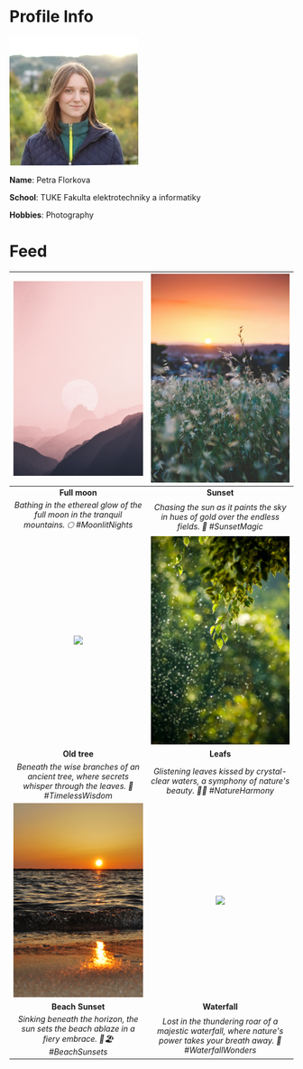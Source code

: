 # Profile Info

![](images/petra-profile-pic.jpg) 


**Name**:  Petra Florkova 

**School**: TUKE Fakulta elektrotechniky a informatiky

**Hobbies**: Photography

# Feed

|   ![](images/1.jpg)            | ![](images/4.jpg)  |
:-------------------------:|:-------------------------:
**Full moon**               | **Sunset**
*Bathing in the ethereal glow of the full moon in the tranquil mountains. 🌕 #MoonlitNights*            | *Chasing the sun as it paints the sky in hues of gold over the endless fields. 🌅 #SunsetMagic*
![](images/2.jpg)   |  ![](images/5.jpg)
**Old tree**               | **Leafs**
*Beneath the wise branches of an ancient tree, where secrets whisper through the leaves. 🌳 #TimelessWisdom*            | *Glistening leaves kissed by crystal-clear waters, a symphony of nature's beauty. 🍃💧 #NatureHarmony*
![](images/3.jpg)  |  ![](images/6.jpg)
**Beach Sunset**               | **Waterfall**
*Sinking beneath the horizon, the sun sets the beach ablaze in a fiery embrace. 🌅🏖️ #BeachSunsets*            | *Lost in the thundering roar of a majestic waterfall, where nature's power takes your breath away. 🌊 #WaterfallWonders*

